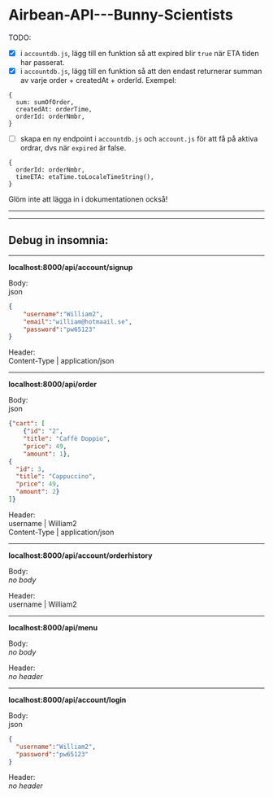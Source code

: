 # Airbean-API---Bunny-Scientists


TODO: 

- [x] i `accountdb.js`, lägg till en funktion så att expired blir `true` när ETA tiden har passerat.
- [x] i `accountdb.js`, lägg till en funktion så att den endast returnerar summan av varje order +  createdAt + orderId. Exempel:      
```
{
  sum: sumOfOrder,
  createdAt: orderTime,
  orderId: orderNmbr,
}
```
- [ ] skapa en ny endpoint i `accountdb.js` och `account.js` för att få på aktiva ordrar, dvs när `expired` är false.    
```
{
  orderId: orderNmbr,
  timeETA: etaTime.toLocaleTimeString(),
}
```
Glöm inte att lägga in i dokumentationen också!

---
---

## Debug in insomnia:

---
**localhost:8000/api/account/signup**

Body:    
json       
```json
{
    "username":"William2",
    "email":"william@hotmaail.se",
    "password":"pw65123"
}
```

Header:   
Content-Type | application/json

---
**localhost:8000/api/order**

Body:     
json        
```json
{"cart": [
    {"id": "2",
    "title": "Caffè Doppio",
    "price": 49,
    "amount": 1},
{
  "id": 3,
  "title": "Cappuccino",
  "price": 49,
  "amount": 2}
]}
```

Header:      
username | William2     
Content-Type | application/json

---
**localhost:8000/api/account/orderhistory**

Body:         
*no body*

Header:   
username | William2     

---
**localhost:8000/api/menu**

Body:       
*no body*

Header:        
*no header*

---
**localhost:8000/api/account/login**

Body:       
json                 
```json
{
  "username":"William2",
  "password":"pw65123"
}
```

Header:        
*no header*
